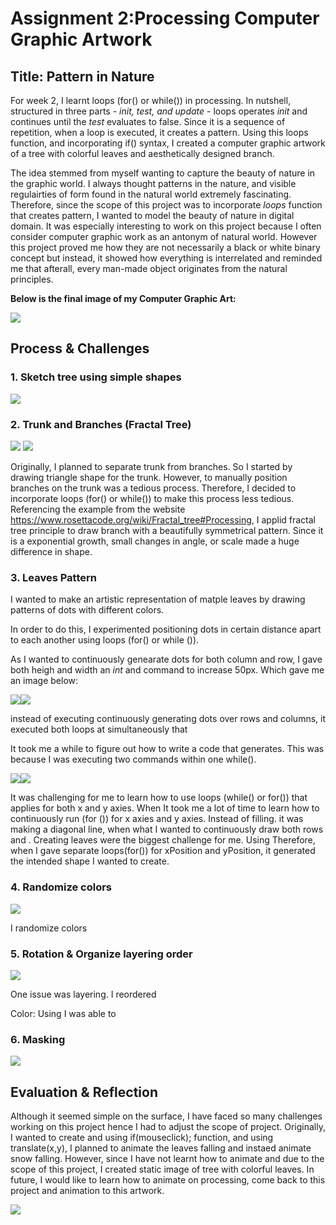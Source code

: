 # Assignment 2:Processing Computer Graphic Artwork 

## Title: Pattern in Nature  


For week 2, I learnt loops (for() or while()) in processing. In nutshell, structured in three parts - *init, test, and update* - loops operates *init* and continues until the *test* evaluates to false. Since it is a sequence of repetition, when a loop is executed, it creates a pattern. Using this loops function, and incorporating if() syntax, I created a computer graphic artwork of a tree with colorful leaves and aesthetically designed branch.

The idea stemmed from myself wanting to capture the beauty of nature in the graphic world. I always thought patterns in the nature, and visible regulairties of form found in the natural world extremely fascinating. Therefore, since the scope of this project was to incorporate *loops* function that creates pattern, I wanted to model the beauty of nature in digital domain. It was especially interesting to work on this project because I often consider computer graphic work as an antonym of natural world. However this project proved me how they are not necessarily a black or white binary concept but instead, it showed how everything is interrelated and reminded me that afterall, every man-made object originates from the natural principles. 

**Below is the final image of my Computer Graphic Art:**

![](Images/SoojinComputerArt.png)



## Process & Challenges

### 1. Sketch tree using simple shapes 

![](Images/Brainstorm.jpg) 

### 2. Trunk and Branches (Fractal Tree)
![](Images/trunkProgress.png)                       ![](Images/branchProgress.png)

Originally, I planned to separate trunk from branches. So I started by drawing triangle shape for the trunk. However, to manually position branches on the trunk was a tedious process. Therefore, I decided to incorporate loops (for() or while()) to make this process less tedious. Referencing the example from the website https://www.rosettacode.org/wiki/Fractal_tree#Processing, I applid fractal tree principle to draw branch with a beautifully symmetrical pattern. Since it is a exponential growth, small changes in angle, or scale made a huge difference in shape. 

### 3. Leaves Pattern 

I wanted to make an artistic representation of matple leaves by drawing patterns of dots with different colors. 

In order to do this, I experimented positioning dots in certain distance apart to each another using loops (for() or while ()).

As I wanted to continuously genearate dots for both column and row, I gave both heigh and width an *int* and command to increase 50px. Which gave me an image below:

![](Images/dotsPractice1.png)![](Images/dotsPracticeDocument1.png)

instead of executing  continuously generating dots over rows and columns, it executed both loops at simultaneously that 

It took me a while to figure out how to write a code that generates. This was because I was executing two commands within one while(). 

![](Images/dotsPractice2.png)![](Images/dotsPracticeDocument2.png)


It was challenging for me to learn how to use loops (while() or for()) that applies for both x and y axies. When  It took me a lot of time to learn how to continuously run (for ()) for x axies and y axies. Instead of filling. it was making a diagonal line, when what I wanted to continuously draw both rows and . 
Creating leaves were the biggest challenge for me. Using Therefore, when I gave separate loops(for()) for xPosition and yPosition, it generated the intended shape I wanted to create. 

### 4. Randomize colors

![](Images/leavesProgress1.png)

I randomize colors 

### 5. Rotation & Organize layering order 

![](Images/leavesProgress2.png)

One issue was layering. I reordered 

Color: Using I was able to 

### 6. Masking 

![](Images/finalProgress1.png)



## Evaluation & Reflection 

Although it seemed simple on the surface, I have faced so many challenges working on this project hence I had to adjust the scope of project. Originally, I wanted to create and using if(mouseclick); function, and using translate(x,y), I planned to animate the leaves falling and instaed animate snow falling. However, since I have not learnt how to animate and due to the scope of this project, I created static image of tree with colorful leaves. In future, I would like to learn how to animate on processing, come back to this project and animation to this artwork. 

![](Images/treeAnimation.jpg)


